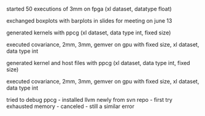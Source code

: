 started 50 executions of 3mm on fpga (xl dataset, datatype float)

exchanged boxplots with barplots in slides for meeting on june 13

generated kernels with ppcg (xl dataset, data type int, fixed size)

executed covariance, 2mm, 3mm, gemver on gpu with fixed size, xl dataset, data type int

generated kernel and host files with ppcg (xl dataset, data type int, fixed size)

executed covariance, 2mm, 3mm, gemver on gpu with fixed size, xl dataset, data type int

tried to debug ppcg
	- installed llvm newly from svn repo
		- first try exhausted memory - canceled
	- still a similar error

